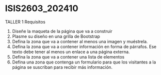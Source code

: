 # ISIS2603_202410

TALLER 1
Requisitos
1. Diseñe la maqueta de la página que va a construir
2. Plasme su diseño en una grilla de Bootstrap
3. Defina la zona que va a contener al menos una imagen y muéstrela.
4. Defina la zona que va a contener información en forma de párrafos. Ese texto debe tener al menos
un enlace a una página externa.
5. Defina la zona que va a contener una lista de elementos
6. Defina una zona que contenga un formulario para que los visitantes a la página se suscriban para
recibir más información.
